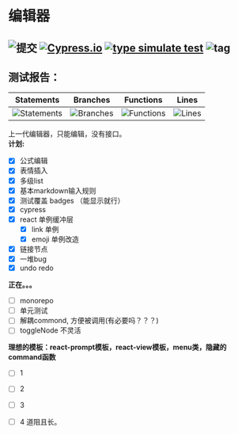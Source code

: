 # 编辑器
![提交](https://img.shields.io/github/last-commit/www159/editor) 
[![Cypress.io](https://img.shields.io/badge/tested%20with-Cypress-04C38E.svg)](https://www.cypress.io/)
[![type simulate test](https://github.com/www159/editor/actions/workflows/main.yml/badge.svg)](https://github.com/www159/editor/actions/workflows/main.yml)
![tag](https://img.shields.io/badge/w-editor-red)
---

## 测试报告：
| Statements                  | Branches                | Functions                 | Lines             |
| --------------------------- | ----------------------- | ------------------------- | ----------------- |
| ![Statements](https://img.shields.io/badge/statements-59.62%25-red.svg?style=flat) | ![Branches](https://img.shields.io/badge/branches-24.6%25-red.svg?style=flat) | ![Functions](https://img.shields.io/badge/functions-52.21%25-red.svg?style=flat) | ![Lines](https://img.shields.io/badge/lines-60.53%25-red.svg?style=flat) |



上一代编辑器，只能编辑，没有接口。<br>
**计划:**
- [x] 公式编辑
- [x] 表情插入
- [x] 多级list
- [x] 基本markdown输入规则
- [x] 测试覆盖 badges （能显示就行）
- [x] cypress
- [x] react 单例缓冲层
    - [x] link 单例
    - [x] emoji 单例改造
- [x] 链接节点
- [x] 一堆bug
- [x] undo redo

**正在。。。**
- [ ] monorepo
- [ ] 单元测试
- [ ] 解耦commond, 方便被调用(有必要吗？？？)
- [ ] toggleNode 不灵活

**理想的模板：react-prompt模板，react-view模板，menu类，隐藏的command函数**
- [ ] 1
- [ ] 2
- [ ] 3
- [ ] 4
道阻且长。

